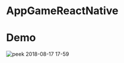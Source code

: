 # AppGameReactNative
# Demo
![peek 2018-08-17 17-59](https://user-images.githubusercontent.com/30386318/44262986-50fdfb00-a247-11e8-8b34-fa3c8a132148.gif)
